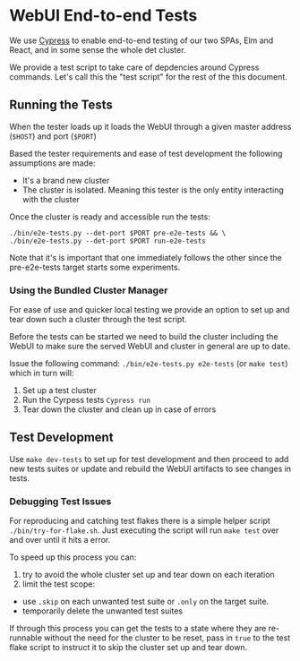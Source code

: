 # WebUI End-to-end Tests

We use [Cypress](https://www.cypress.io/) to enable end-to-end testing of our
two SPAs, Elm and React, and in some sense the whole det cluster.

We provide a test script to take care of depdencies around Cypress commands.
Let's call this the "test script" for the rest of the this document.

## Running the Tests

When the tester loads up it loads the WebUI through a given master address
(`$HOST`) and port (`$PORT`)

Based the tester requirements and ease of test development the following
assumptions are made:

- It's a brand new cluster
- The cluster is isolated. Meaning this tester is the only entity interacting
with the cluster

Once the cluster is ready and accessible run the tests:

```
./bin/e2e-tests.py --det-port $PORT pre-e2e-tests && \
./bin/e2e-tests.py --det-port $PORT run-e2e-tests
```

Note that it's is important that one immediately follows the other since the
pre-e2e-tests target starts some experiments.

### Using the Bundled Cluster Manager

For ease of use and quicker local testing we provide an option to set up and
tear down such a cluster through the test script.

Before the tests can be started we need to build the cluster including the WebUI
to make sure the served WebUI and cluster in general are up to date.

Issue the following command:
`./bin/e2e-tests.py e2e-tests` (or `make test`) which in turn will:

1. Set up a test cluster
2. Run the Cyrpess tests `Cypress run`
3. Tear down the cluster and clean up in case of errors

## Test Development

Use `make dev-tests` to set up for test development and then proceed to add new
tests suites or update and rebuild the WebUI artifacts to see changes in tests.

### Debugging Test Issues

For reproducing and catching test flakes there is a simple helper script `./bin/try-for-flake.sh`.
Just executing the script will run `make test` over and over until it hits a error.

To speed up this process you can:

1. try to avoid the whole cluster set up and tear down on each iteration
2. limit the test scope:
  - use `.skip` on each unwanted test suite or `.only` on the target suite.
  - temporarily delete the unwanted test suites

If through this process you can get the tests to a state where they are re-runnable
without the need for the cluster to be reset, pass in `true` to the test flake
script to instruct it to skip the cluster set up and tear down.

